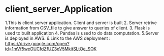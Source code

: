 
# client_server_Application

1.This is client server application.
  Client and server is built
2. Server retrive information from CSV_file to give answer to queries of client.
3. Flask is used to built application
4. Pandas is used to do data computation.
5.Server is deployed in AWS. 
6.Link to the AWS deployment : https://drive.google.com/open?id=1mVf5weOUCfdZfUZ3eV5MkitSLtOe_SOK
